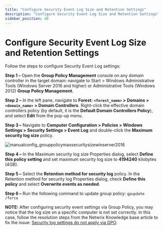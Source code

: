 ```yaml
---
title: "Configure Security Event Log Size and Retention Settings"
description: "Configure Security Event Log Size and Retention Settings"
sidebar_position: 40
---
```


# Configure Security Event Log Size and Retention Settings

Follow the steps to configure Security Event Log settings:

**Step 1 –** Open the **Group Policy Management** console on any domain controller in the target
domain: navigate to Start > Windows Administrative Tools (Windows Server 2016 and higher) or
Administrative Tools (Windows 2012) **Group Policy Management.**

**Step 2 –** In the left pane, navigate to **Forest: `<forest_name>` > Domains > `<domain_name>`**
**> Domain Controllers**. Right-click the effective domain controllers policy (by default, it is the
**Default Domain Controllers Policy**), and select **Edit** from the pop-up menu.

**Step 3 –** Navigate to **Computer Configuration > Policies > Windows Settings > Security
Settings > Event Log** and double-click the **Maximum security log size** policy.

![manualconfig_grouppolicymaxsecuritysizewinserver2016](/images/1secure/configuration/logonactivity/manualconfig_grouppolicymaxsecuritysizewinserver2016.webp)

**Step 4 –** In the Maximum security log size Properties dialog, select **Define this policy
setting** and set maximum security log size to **4194240** kilobytes (4GB).

**Step 5 –** Select the **Retention method for security log** policy. In the Retention method for
security log Properties dialog, check **Define this policy** and select **Overwrite events as
needed**.

**Step 6 –** Run the following command to update group policy: `gpupdate /force`

**NOTE:** After configuring security event settings via Group Policy, you may notice that the log
size on a specific computer is not set correctly. In this case, follow the resolution steps from the
Netwrix Knowledge base article to fix the issue:
[Security log settings do not apply via GPO](https://helpcenter.netwrix.com/bundle/z-kb-articles-salesforce/page/kA04u000000HDk6CAG.html).
